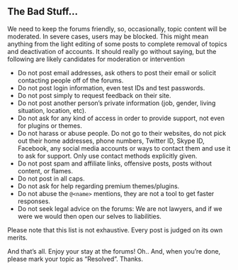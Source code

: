 ## The Bad Stuff...

We need to keep the forums friendly, so, occasionally, topic content will be moderated. In severe cases, users may be blocked. This might mean anything from the light editing of some posts to complete removal of topics and deactivation of accounts. It should really go without saying, but the following are likely candidates for moderation or intervention

- Do not post email addresses, ask others to post their email or solicit contacting people off of the forums.
- Do not post login information, even test IDs and test passwords.
- Do not post simply to request feedback on their site.
- Do not post another person’s private information (job, gender, living situation, location, etc).
- Do not ask for any kind of access in order to provide support, not even for plugins or themes.
- Do not harass or abuse people. Do not go to their websites, do not pick out their home addresses, phone numbers, Twitter ID, Skype ID, Facebook, any social media accounts or ways to contact them and use it to ask for support. Only use contact methods explicitly given.
- Do not post spam and affiliate links, offensive posts, posts without content, or flames.
- Do not post in all caps.
- Do not ask for help regarding premium themes/plugins.
- Do not abuse the `@<name>` mentions, they are not a tool to get faster responses.
- Do not seek legal advice on the forums: We are not lawyers, and if we were we would then open our selves to liabilities.

Please note that this list is not exhaustive. Every post is judged on its own merits.

And that’s all. Enjoy your stay at the forums! Oh.. And, when you’re done, please mark your topic as “Resolved”. Thanks.